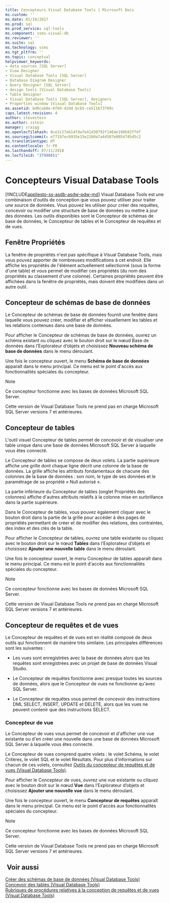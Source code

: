 ```yaml
---
title: Concepteurs Visual Database Tools | Microsoft Docs
ms.custom: ''
ms.date: 01/19/2017
ms.prod: sql
ms.prod_service: sql-tools
ms.component: ssms-visual-db
ms.reviewer: ''
ms.suite: sql
ms.technology: ssms
ms.tgt_pltfrm: ''
ms.topic: conceptual
helpviewer_keywords:
- data sources [SQL Server]
- View Designer
- Visual Database Tools [SQL Server]
- Database Diagram Designer
- Query Designer [SQL Server]
- design tools [Visual Database Tools]
- Table Designer
- Visual Database Tools [SQL Server], designers
- Properties window [Visual Database Tools]
ms.assetid: bd0ca68e-6f69-42dd-bcb5-ce511673769c
caps.latest.revision: 4
author: stevestein
ms.author: sstein
manager: craigg
ms.openlocfilehash: 0ce2c27eb14fdafe41d30792f1464e190b92ffdf
ms.sourcegitcommit: e77197ec6935e15e2260a7a44587e8054745d5c2
ms.translationtype: HT
ms.contentlocale: fr-FR
ms.lasthandoff: 07/11/2018
ms.locfileid: "37988651"
---
```

# <a name="visual-database-tool-designers"></a>Concepteurs Visual Database Tools
[!INCLUDE[appliesto-ss-asdb-asdw-pdw-md](../../includes/appliesto-ss-asdb-asdw-pdw-md.md)]
Visual Database Tools est une combinaison d'outils de conception que vous pouvez utiliser pour traiter une source de données. Vous pouvez les utiliser pour créer des requêtes, concevoir ou modifier une structure de base de données ou mettre à jour des données. Les outils disponibles sont le Concepteur de schémas de base de données, le Concepteur de tables et le Concepteur de requêtes et de vues.  
  
## <a name="properties-window"></a>Fenêtre Propriétés  
La fenêtre de propriétés n'est pas spécifique à Visual Database Tools, mais vous pouvez apporter de nombreuses modifications à cet endroit. Elle affiche les propriétés de l'élément actuellement sélectionné (sous la forme d'une table) et vous permet de modifier ces propriétés (du nom des propriétés au classement d'une colonne). Certaines propriétés peuvent être affichées dans la fenêtre de propriétés, mais doivent être modifiées dans un autre outil.  
  
## <a name="database-diagram-designer"></a>Concepteur de schémas de base de données  
Le Concepteur de schémas de base de données fournit une fenêtre dans laquelle vous pouvez créer, modifier et afficher visuellement les tables et les relations contenues dans une base de données.  
  
Pour afficher le Concepteur de schémas de base de données, ouvrez un schéma existant ou cliquez avec le bouton droit sur le nœud Base de données dans l’Explorateur d’objets et choisissez **Nouveau schéma de base de données** dans le menu déroulant.  
  
Une fois le concepteur ouvert, le menu **Schéma de base de données** apparaît dans le menu principal. Ce menu est le point d'accès aux fonctionnalités spéciales du concepteur.  
  
> [!NOTE]  
> Ce concepteur fonctionne avec les bases de données Microsoft SQL Server.  
>   
> Cette version de Visual Database Tools ne prend pas en charge Microsoft SQL Server versions 7 et antérieures.  
  
## <a name="table-designer"></a>Concepteur de tables  
L'outil visuel Concepteur de tables permet de concevoir et de visualiser une table unique dans une base de données Microsoft SQL Server à laquelle vous êtes connecté.  
  
Le Concepteur de tables se compose de deux volets. La partie supérieure affiche une grille dont chaque ligne décrit une colonne de la base de données. La grille affiche les attributs fondamentaux de chacune des colonnes de la base de données : son nom, le type de ses données et le paramétrage de sa propriété « Null autorisé ».  
  
La partie inférieure du Concepteur de tables (onglet Propriétés des colonnes) affiche d'autres attributs relatifs à la colonne mise en surbrillance dans la partie supérieure.  
  
Dans le Concepteur de tables, vous pouvez également cliquer avec le bouton droit dans la partie de la grille pour accéder à des pages de propriétés permettant de créer et de modifier des relations, des contraintes, des index et des clés de la table.  
  
Pour afficher le Concepteur de tables, ouvrez une table existante ou cliquez avec le bouton droit sur le nœud **Tables** dans l’Explorateur d’objets et choisissez **Ajouter une nouvelle table** dans le menu déroulant.  
  
Une fois le concepteur ouvert, le menu Concepteur de tables apparaît dans le menu principal. Ce menu est le point d'accès aux fonctionnalités spéciales du concepteur.  
  
> [!NOTE]  
> Ce concepteur fonctionne avec les bases de données Microsoft SQL Server.  
>   
> Cette version de Visual Database Tools ne prend pas en charge Microsoft SQL Server versions 7 et antérieures.  
  
## <a name="query-and-view-designer"></a>Concepteur de requêtes et de vues  
Le Concepteur de requêtes et de vues est en réalité composé de deux outils qui fonctionnent de manière très similaire. Les principales différences sont les suivantes :  
  
-   Les vues sont enregistrées avec la base de données alors que les requêtes sont enregistrées avec un projet de base de données Visual Studio.  
  
-   Le Concepteur de requêtes fonctionne avec presque toutes les sources de données, alors que le Concepteur de vues ne fonctionne qu'avec SQL Server.  
  
-   Le Concepteur de requêtes vous permet de concevoir des instructions DML SELECT, INSERT, UPDATE et DELETE, alors que les vues ne peuvent contenir que des instructions SELECT.  
  
### <a name="view-designer"></a>Concepteur de vue  
Le Concepteur de vues vous permet de concevoir et d'afficher une vue existante ou d'en créer une nouvelle dans une base de données Microsoft SQL Server à laquelle vous êtes connecté.  
  
Le Concepteur de vues comprend quatre volets : le volet Schéma, le volet Critères, le volet SQL et le volet Résultats. Pour plus d’informations sur chacun de ces volets, consultez [Outils du concepteur de requêtes et de vues &#40;Visual Database Tools&#41;](../../ssms/visual-db-tools/query-and-view-designer-tools-visual-database-tools.md).  
  
Pour afficher le Concepteur de vues, ouvrez une vue existante ou cliquez avec le bouton droit sur le nœud **Vue** dans l’Explorateur d’objets et choisissez **Ajouter une nouvelle vue** dans le menu déroulant.  
  
Une fois le concepteur ouvert, le menu **Concepteur de requêtes** apparaît dans le menu principal. Ce menu est le point d'accès aux fonctionnalités spéciales du concepteur.  
  
> [!NOTE]  
> Ce concepteur fonctionne avec les bases de données Microsoft SQL Server.  
>   
> Cette version de Visual Database Tools ne prend pas en charge Microsoft SQL Server versions 7 et antérieures.  
  
## <a name="see-also"></a> Voir aussi  
[Créer des schémas de base de données &#40;Visual Database Tools&#41;](../../ssms/visual-db-tools/design-database-diagrams-visual-database-tools.md)  
[Concevoir des tables &#40;Visual Database Tools&#41;](../../ssms/visual-db-tools/design-tables-visual-database-tools.md)  
[Rubriques de procédures relatives à la conception de requêtes et de vues &#40;Visual Database Tools&#41;](../../ssms/visual-db-tools/design-queries-and-views-how-to-topics-visual-database-tools.md)  
  
